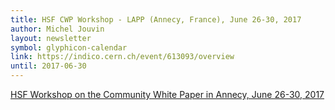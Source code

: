 ```yaml
---
title: HSF CWP Workshop - LAPP (Annecy, France), June 26-30, 2017
author: Michel Jouvin
layout: newsletter
symbol: glyphicon-calendar
link: https://indico.cern.ch/event/613093/overview
until: 2017-06-30
---
```


[HSF Workshop on the Community White Paper in Annecy, June 26-30, 2017](https://indico.cern.ch/event/613093/overview)
